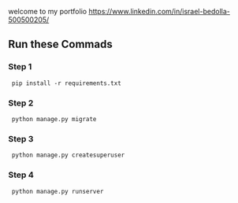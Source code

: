 welcome to my portfolio
https://www.linkedin.com/in/israel-bedolla-500500205/
## Run these Commads
### Step 1
     pip install -r requirements.txt
### Step 2
     python manage.py migrate
     
### Step 3
     python manage.py createsuperuser
        
### Step 4
     python manage.py runserver

  














